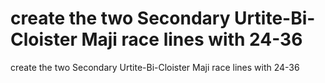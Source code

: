 # create the two Secondary Urtite-Bi-Cloister Maji race lines with 24-36

create the two Secondary Urtite-Bi-Cloister Maji race lines with 24-36
